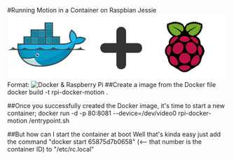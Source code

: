 #Running Motion in a Container on Raspbian Jessie
![Docker & Raspberry Pi](/images/docker+rpi.png)
Format: ![Docker & Raspberry Pi](url)
##Create a image from the Docker file
docker build -t rpi-docker-motion .

##Once you successfully created the Docker image, it's time to start a new container;
docker run -d -p 80:8081 --device=/dev/video0 rpi-docker-motion /entrypoint.sh

##But how can I start the container at boot
Well that's kinda easy just add the command "docker start 65875d7b0658" (<-- that number is the container ID) to "/etc/rc.local"

